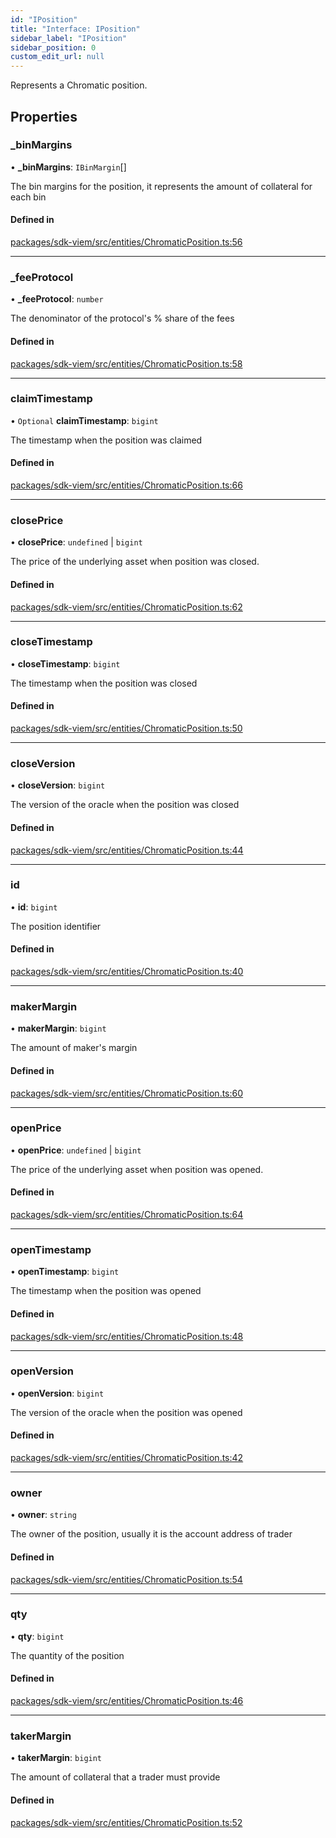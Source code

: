 ```yaml
---
id: "IPosition"
title: "Interface: IPosition"
sidebar_label: "IPosition"
sidebar_position: 0
custom_edit_url: null
---
```


Represents a Chromatic position.

## Properties

### \_binMargins

• **\_binMargins**: `IBinMargin`[]

The bin margins for the position, it represents the amount of collateral for each bin

#### Defined in

[packages/sdk-viem/src/entities/ChromaticPosition.ts:56](https://github.com/chromatic-protocol/sdk/blob/eca2b32/packages/sdk-viem/src/entities/ChromaticPosition.ts#L56)

___

### \_feeProtocol

• **\_feeProtocol**: `number`

The denominator of the protocol's % share of the fees

#### Defined in

[packages/sdk-viem/src/entities/ChromaticPosition.ts:58](https://github.com/chromatic-protocol/sdk/blob/eca2b32/packages/sdk-viem/src/entities/ChromaticPosition.ts#L58)

___

### claimTimestamp

• `Optional` **claimTimestamp**: `bigint`

The timestamp when the position was claimed

#### Defined in

[packages/sdk-viem/src/entities/ChromaticPosition.ts:66](https://github.com/chromatic-protocol/sdk/blob/eca2b32/packages/sdk-viem/src/entities/ChromaticPosition.ts#L66)

___

### closePrice

• **closePrice**: `undefined` \| `bigint`

The price of the underlying asset when position was closed.

#### Defined in

[packages/sdk-viem/src/entities/ChromaticPosition.ts:62](https://github.com/chromatic-protocol/sdk/blob/eca2b32/packages/sdk-viem/src/entities/ChromaticPosition.ts#L62)

___

### closeTimestamp

• **closeTimestamp**: `bigint`

The timestamp when the position was closed

#### Defined in

[packages/sdk-viem/src/entities/ChromaticPosition.ts:50](https://github.com/chromatic-protocol/sdk/blob/eca2b32/packages/sdk-viem/src/entities/ChromaticPosition.ts#L50)

___

### closeVersion

• **closeVersion**: `bigint`

The version of the oracle when the position was closed

#### Defined in

[packages/sdk-viem/src/entities/ChromaticPosition.ts:44](https://github.com/chromatic-protocol/sdk/blob/eca2b32/packages/sdk-viem/src/entities/ChromaticPosition.ts#L44)

___

### id

• **id**: `bigint`

The position identifier

#### Defined in

[packages/sdk-viem/src/entities/ChromaticPosition.ts:40](https://github.com/chromatic-protocol/sdk/blob/eca2b32/packages/sdk-viem/src/entities/ChromaticPosition.ts#L40)

___

### makerMargin

• **makerMargin**: `bigint`

The amount of maker's margin

#### Defined in

[packages/sdk-viem/src/entities/ChromaticPosition.ts:60](https://github.com/chromatic-protocol/sdk/blob/eca2b32/packages/sdk-viem/src/entities/ChromaticPosition.ts#L60)

___

### openPrice

• **openPrice**: `undefined` \| `bigint`

The price of the underlying asset when position was opened.

#### Defined in

[packages/sdk-viem/src/entities/ChromaticPosition.ts:64](https://github.com/chromatic-protocol/sdk/blob/eca2b32/packages/sdk-viem/src/entities/ChromaticPosition.ts#L64)

___

### openTimestamp

• **openTimestamp**: `bigint`

The timestamp when the position was opened

#### Defined in

[packages/sdk-viem/src/entities/ChromaticPosition.ts:48](https://github.com/chromatic-protocol/sdk/blob/eca2b32/packages/sdk-viem/src/entities/ChromaticPosition.ts#L48)

___

### openVersion

• **openVersion**: `bigint`

The version of the oracle when the position was opened

#### Defined in

[packages/sdk-viem/src/entities/ChromaticPosition.ts:42](https://github.com/chromatic-protocol/sdk/blob/eca2b32/packages/sdk-viem/src/entities/ChromaticPosition.ts#L42)

___

### owner

• **owner**: `string`

The owner of the position, usually it is the account address of trader

#### Defined in

[packages/sdk-viem/src/entities/ChromaticPosition.ts:54](https://github.com/chromatic-protocol/sdk/blob/eca2b32/packages/sdk-viem/src/entities/ChromaticPosition.ts#L54)

___

### qty

• **qty**: `bigint`

The quantity of the position

#### Defined in

[packages/sdk-viem/src/entities/ChromaticPosition.ts:46](https://github.com/chromatic-protocol/sdk/blob/eca2b32/packages/sdk-viem/src/entities/ChromaticPosition.ts#L46)

___

### takerMargin

• **takerMargin**: `bigint`

The amount of collateral that a trader must provide

#### Defined in

[packages/sdk-viem/src/entities/ChromaticPosition.ts:52](https://github.com/chromatic-protocol/sdk/blob/eca2b32/packages/sdk-viem/src/entities/ChromaticPosition.ts#L52)
